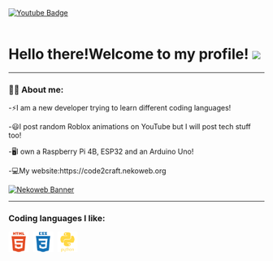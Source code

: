 <div id="badges">
  <a href="https://www.youtube.com/@Code2Craft">
    <img src="https://img.shields.io/badge/YouTube-red?style=for-the-badge&logo=youtube&logoColor=white" alt="Youtube Badge"/>
  </a>
</div>
<div id="views">
  <img src="https://komarev.com/ghpvc/?username=GamerCristi11&style=flat-square&color=blue" alt=""/>
</div>
<h1>
  Hello there!Welcome to my profile!
  <img src="https://media.giphy.com/media/hvRJCLFzcasrR4ia7z/giphy.gif" width="30px"/>
</h1>

---

<h3>👨‍💻 About me:</h3>
<p>-⚡I am a new developer trying to learn different coding languages!</p>
<p>-😃I post random Roblox animations on YouTube but I will post tech stuff too!</p>
<p>-🖥️I own a Raspberry Pi 4B, ESP32 and an Arduino Uno!</p>
<p>-💻My website:https://code2craft.nekoweb.org</p>
<a href="https://code2craft.nekoweb.org/">
  <img src="https://code2craft.nekoweb.org/assets/banner-nekoweb.png" alt="Nekoweb Banner">
</a>

---

<div>
  <h3>Coding languages I like:</h3>
  <img src="https://github.com/devicons/devicon/blob/master/icons/html5/html5-plain-wordmark.svg" title="HTML5" alt="HTML" width="40" height="40"/>&nbsp;
  <img src="https://github.com/devicons/devicon/blob/master/icons/css3/css3-plain-wordmark.svg" title="CSS3" alt="CSS" width="40" height="40"/>&nbsp;
  <img src="https://github.com/devicons/devicon/blob/master/icons/python/python-plain-wordmark.svg" title="Python" alt="Python" width="40" height="40"/>&nbsp;
</div>
